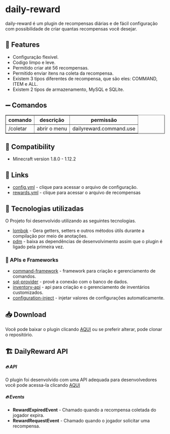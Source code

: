 # daily-reward
daily-reward é um plugin de recompensas diárias e de fácil configuração com possibilidade de criar quantas recompensas você desejar.

## :pushpin: Features
 - Configuração flexível.
 - Codigo limpo e leve.
 - Permitido criar até 56 recompensas.
 - Permitido enviar itens na coleta da recompensa.
 - Existem 3 tipos diferentes de recompensa, que são eles: COMMAND, ITEM e ALL.
 - Existem 2 tipos de armazenamento, MySQL e SQLite.

## :heavy_minus_sign: Comandos
<table border="1" style="border-collapse: collapse">
<tr>
<th>comando</th> <th>descrição</th> <th>permissão</th>
</tr>
<tr>
<td>/coletar</td> <td>abrir o menu</td> <td>dailyreward.command.use</td>
</tr>
</table>

## :telescope: Compatibility
- Minecraft version 1.8.0 - 1.12.2

## :link: Links
- [config.yml](https://github.com/BADnotice/daily-reward/blob/master/src/main/resources/config.yml) - clique para acessar o arquivo de configuração.
- [rewards.yml](https://github.com/BADnotice/daily-reward/blob/master/src/main/resources/rewards.yml) - clique para acessar o arquivo de recompensas

## :tada: Tecnologias utilizadas
O Projeto foi desenvolvido utilizando as seguintes tecnologias.

- [lombok](https://projectlombok.org/) - Gera getters, setters e outros métodos útils durante a compilação por meio de anotações.
- [pdm](https://github.com/knightzmc/pdm) - baixa as dependências de desenvolvimento assim que o plugin é ligado pela primeira vez.

### :tada: APIs e Frameworks

 - [command-framework](https://github.com/SaiintBrisson/command-framework) - framework para criação e gerenciamento de comandos.
 - [sql-provider](https://github.com/henryfabio/sql-provider) - provê a conexão com o banco de dados.
 - [inventory-api](https://github.com/HenryFabio/inventory-api) - api para criação e o gerenciamento de inventários customizados.
 - [configuration-inject](https://github.com/HenryFabio/configuration-injector) - injetar valores de configurações automaticamente.

## :inbox_tray: Download
Você pode baixar o plugin clicando [AQUI](https://github.com/BADnotice/daily-reward/releases) ou se preferir alterar, pode clonar o repositório.

## :building_construction: DailyReward API

##### :fire: API

O plugin foi desenvolvido com uma API adequada para desenvolvedores <br>
você pode acessa-la clicando [AQUI](https://github.com/BADnotice/daily-reward/blob/master/src/main/java/io/github/badnotice/dailyreward/api/DailyRewardAPI.java)

##### :fire: Events

- <b>RewardExpiredEvent</b> - Chamado quando a recompensa coletada do jogador expira. 
- <b>RewardRequestEvent</b> - Chamado quando o jogador solicitar uma recompensa. 
